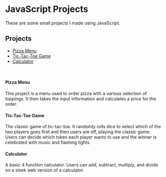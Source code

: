 # JavaScript Projects
These are some small projects I made using JavaScript.
<br>

<h2>Projects</h2>
<ul>
  <li><a href="https://github.com/alyssa-rei/JavaScript-Projects/tree/main/Basic%20JavaScript%20Projects/Pizza_Project">Pizza Menu</a></li>
  <li><a href="https://github.com/alyssa-rei/JavaScript-Projects/tree/main/Basic%20JavaScript%20Projects/TicTacToe">Tic-Tac-Toe Game</a></li>
  <li><a href="https://github.com/alyssa-rei/JavaScript-Projects/tree/main/Basic%20JavaScript%20Projects/Calculator">Calculator</a></li>
</ul>
<br>

<h4>Pizza Menu</h4>
This project is a menu used to order pizza with a various selection of toppings. It then takes the input information and calculates a price for the order.<br> 

<h4>Tic-Tac-Toe Game</h4>
The classic game of tic-tac-toe. It randomly rolls dice to select which of the two players goes first and then users are off, playing the classic game. Users can decide which token each player wants to use and the winner is celebrated with music and flashing lights.<br>

<h4>Calculator</h4>
A basic 4 function calculator. Users can add, subtract, multiply, and divide on a sleek web version of a calculator.
